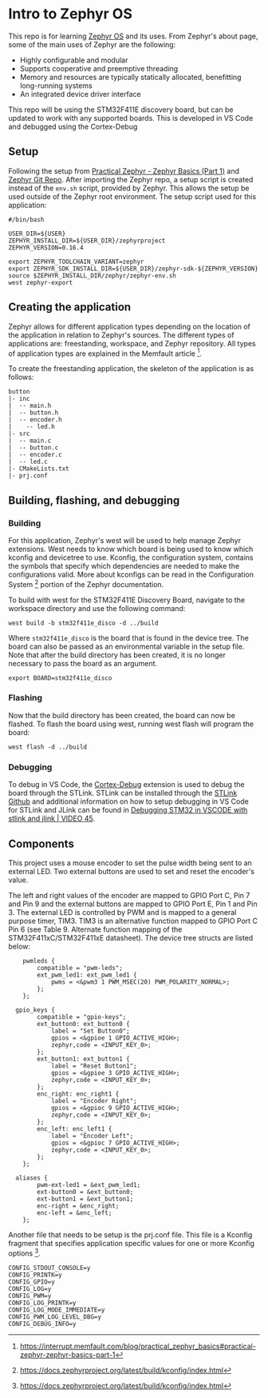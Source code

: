 # Intro to Zephyr OS

This repo is for learning [Zephyr OS](https://www.zephyrproject.org/) and its uses. From Zephyr's about page, some of the main uses of Zephyr are the following:

  * Highly configurable and modular
  * Supports cooperative and preemptive threading
  * Memory and resources are typically statically allocated, benefitting long-running systems
  * An integrated device driver interface

This repo will be using the STM32F411E discovery board, but can be updated to work with any supported boards. This is developed in VS Code and debugged using the Cortex-Debug 

## Setup

Following the setup from [Practical Zephyr - Zephyr Basics (Part 1)](https://interrupt.memfault.com/blog/practical_zephyr_basics#practical-zephyr-zephyr-basics-part-1) and [Zephyr Git Repo](https://github.com/zephyrproject-rtos/zephyr). After importing the Zephyr repo, a setup script is created instead of the `env.sh` script, provided by Zephyr. This allows the setup be used outside of the Zephyr root environment. The setup script used for this application:

```
#/bin/bash

USER_DIR=${USER}
ZEPHYR_INSTALL_DIR=${USER_DIR}/zephyrproject
ZEPHYR_VERSION=0.16.4

export ZEPHYR_TOOLCHAIN_VARIANT=zephyr
export ZEPHYR_SDK_INSTALL_DIR=${USER_DIR}/zephyr-sdk-${ZEPHYR_VERSION}
source $ZEPHYR_INSTALL_DIR/zephyr/zephyr-env.sh
west zephyr-export
```

## Creating the application

Zephyr allows for different application types depending on the location of the application in relation to Zephyr's sources. The different types of applications are: freestanding, workspace, and Zephyr repository. All types of application types are explained in the Memfault article [^1]. 

[^1]: https://interrupt.memfault.com/blog/practical_zephyr_basics#practical-zephyr-zephyr-basics-part-1

To create the freestanding application, the skeleton of the application is as follows:
```
button
|- inc
|  -- main.h
|  -- button.h
|  -- encoder.h
|	 -- led.h
|- src
|  -- main.c
|  -- button.c
|  -- encoder.c
|  -- led.c
|- CMakeLists.txt
|- prj.conf
```

## Building, flashing, and debugging

### Building
For this application, Zephyr's west will be used to help manage Zephyr extensions. West needs to know which board is being used to know which kconfig and devicetree to use. Kconfig, the configuration system, contains the symbols that specify which dependencies are needed to make the configurations valid. More about kconfigs can be read in the Configuration System [^2] portion of the Zephyr documentation.

[^2]: https://docs.zephyrproject.org/latest/build/kconfig/index.html

To build with west for the STM32F411E Discovery Board, navigate to the workspace directory and use the following command:

```
west build -b stm32f411e_disco -d ../build
```

Where `stm32f411e_disco` is the board that is found in the device tree. The board can also be passed as an environmental variable in the setup file. Note that after the build directory has been created, it is no longer necessary to pass the board as an argument.

```
export BOARD=stm32f411e_disco
```

### Flashing

Now that the build directory has been created, the board can now be flashed. To flash the board using west, running west flash will program the board:

```
west flash -d ../build
```

### Debugging

To debug in VS Code, the [Cortex-Debug](https://marketplace.visualstudio.com/items?itemName=marus25.cortex-debug) extension is used to debug the board through the STLink. STLink can be installed through the 
[STLink Github](https://github.com/stlink-org/stlink/tree/testing) and additional information on how to setup debugging in VS Code for STLink and JLink can be found in [Debugging STM32 in VSCODE with stlink and jlink | VIDEO 45](https://www.youtube.com/watch?v=g2Kf6RbdrIs&t=266s).

## Components

This project uses a mouse encoder to set the pulse width being sent to an external LED. Two external buttons are used to set and reset the encoder's value.

The left and right values of the encoder are mapped to GPIO Port C, Pin 7 and Pin 9 and the external buttons are mapped to GPIO Port E, Pin 1 and Pin 3. The external LED is controlled by PWM and is mapped to a general purpose timer, TIM3. TIM3 is an alternative function mapped to GPIO Port C Pin 6 (see Table 9. Alternate function mapping of the STM32F411xC/STM32F411xE datasheet). The device tree structs are listed below:

```
	pwmleds {
		compatible = "pwm-leds";
		ext_pwm_led1: ext_pwm_led1 {
			pwms = <&pwm3 1 PWM_MSEC(20) PWM_POLARITY_NORMAL>;
		};
	};

  gpio_keys {
		compatible = "gpio-keys";
		ext_button0: ext_button0 {
			label = "Set Button0";
			gpios = <&gpioe 1 GPIO_ACTIVE_HIGH>;
			zephyr,code = <INPUT_KEY_0>;
		};
		ext_button1: ext_button1 {
			label = "Reset Button1";
			gpios = <&gpioe 3 GPIO_ACTIVE_HIGH>;
			zephyr,code = <INPUT_KEY_0>;
		};
		enc_right: enc_right1 {
			label = "Encoder Right";
			gpios = <&gpioc 9 GPIO_ACTIVE_HIGH>;
			zephyr,code = <INPUT_KEY_0>;
		};
		enc_left: enc_left1 {
			label = "Encoder Left";
			gpios = <&gpioc 7 GPIO_ACTIVE_HIGH>;
			zephyr,code = <INPUT_KEY_0>;
		};
	};

  aliases {
		pwm-ext-led1 = &ext_pwm_led1;
		ext-button0 = &ext_button0;
		ext-button1 = &ext_button1;
		enc-right = &enc_right;
		enc-left = &enc_left;
	};
```

Another file that needs to be setup is the prj.conf file. This file is a Kconfig fragment that specifies application specific values for one or more Kconfig options [^2].

```
CONFIG_STDOUT_CONSOLE=y
CONFIG_PRINTK=y
CONFIG_GPIO=y
CONFIG_LOG=y
CONFIG_PWM=y
CONFIG_LOG_PRINTK=y
CONFIG_LOG_MODE_IMMEDIATE=y
CONFIG_PWM_LOG_LEVEL_DBG=y
CONFIG_DEBUG_INFO=y
```